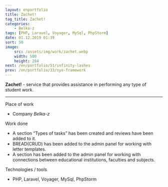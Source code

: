 ```yaml
---
layout: enportfolio
title: Zachet!
tag_title: Zachet!
categories:
    - Belka-z
tags: [PHP, Laravel, Voyager, MySql, PhpStorm]
date: 01.12.2019 01:39
sort: 50
image: 
    src: /assets/img/work/zachet.webp 
    width: 500
    height: 284
next: /en/portfolio/51/infinity-lashes
prev: /en/portfolio/33/syo-framework
---
```


**Zachet!** - service that provides assistance in performing any type of student work.

---

Place of work

* Company _Belka-z_

Work done

* A section “Types of tasks” has been created and reviews have been added to it.
* BREAD(CRUD) has been added to the admin panel for working with letter templates.
* A section has been added to the admin panel for working with connections between educational institutions, faculties and subjects.

Technologies / tools

* PHP, Laravel, Voyager, MySql, PhpStorm
